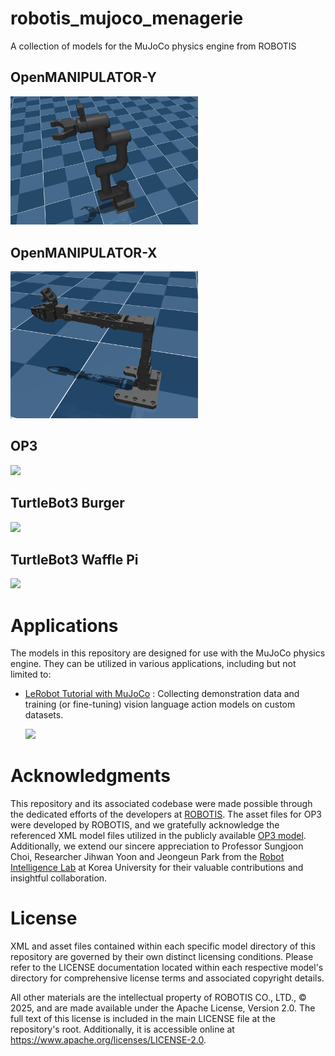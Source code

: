 # robotis_mujoco_menagerie
A collection of models for the MuJoCo physics engine from ROBOTIS

## OpenMANIPULATOR-Y
<img src="https://raw.githubusercontent.com/ROBOTIS-GIT/robotis_mujoco_menagerie/main/robotis_omy/omy.png" width="300">

## OpenMANIPULATOR-X
<img src="https://raw.githubusercontent.com/ROBOTIS-GIT/robotis_mujoco_menagerie/main/robotis_omx/omx.png" width="300">

## OP3
<img src="https://raw.githubusercontent.com/ROBOTIS-GIT/robotis_mujoco_menagerie/main/robotis_op3/op3.png" width="300">

## TurtleBot3 Burger
<img src="https://raw.githubusercontent.com/ROBOTIS-GIT/robotis_mujoco_menagerie/main/robotis_tb3/tb3_burger.png" width="300">

## TurtleBot3 Waffle Pi
<img src="https://raw.githubusercontent.com/ROBOTIS-GIT/robotis_mujoco_menagerie/main/robotis_tb3/tb3_waffle_pi.png" width="300">

# Applications
The models in this repository are designed for use with the MuJoCo physics engine. They can be utilized in various applications, including but not limited to:

- [LeRobot Tutorial with MuJoCo](https://github.com/jeongeun980906/lerobot-mujoco-tutorial)
: Collecting demonstration data and training (or fine-tuning) vision language action models on custom datasets.

  <img src="./media/RILAB-OMY-Tutorial.gif" width="600">


# Acknowledgments

This repository and its associated codebase were made possible through the dedicated efforts of the developers at [ROBOTIS](https://en.robotis.com/). The asset files for OP3 were developed by ROBOTIS, and we gratefully acknowledge the referenced XML model files utilized in the publicly available [OP3 model](https://github.com/google-deepmind/mujoco_menagerie/tree/main/robotis_op3).
Additionally, we extend our sincere appreciation to Professor Sungjoon Choi, Researcher Jihwan Yoon and Jeongeun Park from the [Robot Intelligence Lab](https://sites.google.com/view/sungjoon-choi/home) at Korea University for their valuable contributions and insightful collaboration.

# License
XML and asset files contained within each specific model directory of this repository are governed by their own distinct licensing conditions. Please refer to the LICENSE documentation located within each respective model's directory for comprehensive license terms and associated copyright details.

All other materials are the intellectual property of ROBOTIS CO., LTD., © 2025, and are made available under the Apache License, Version 2.0. The full text of this license is included in the main LICENSE file at the repository's root. Additionally, it is accessible online at https://www.apache.org/licenses/LICENSE-2.0.
